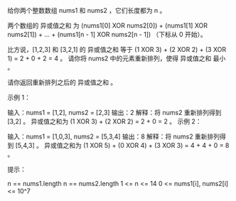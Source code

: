 给你两个整数数组 nums1 和 nums2 ，它们长度都为 n 。

两个数组的 异或值之和 为 (nums1[0] XOR nums2[0]) + (nums1[1] XOR nums2[1]) + ... + (nums1[n - 1] XOR nums2[n - 1]) （下标从
0 开始）。

比方说，[1,2,3] 和 [3,2,1] 的 异或值之和 等于 (1 XOR 3) + (2 XOR 2) + (3 XOR 1) = 2 + 0 + 2 = 4 。
请你将 nums2 中的元素重新排列，使得 异或值之和 最小 。

请你返回重新排列之后的 异或值之和 。

示例 1：

输入：nums1 = [1,2], nums2 = [2,3]
输出：2
解释：将 nums2 重新排列得到 [3,2] 。
异或值之和为 (1 XOR 3) + (2 XOR 2) = 2 + 0 = 2 。
示例 2：

输入：nums1 = [1,0,3], nums2 = [5,3,4]
输出：8
解释：将 nums2 重新排列得到 [5,4,3] 。
异或值之和为 (1 XOR 5) + (0 XOR 4) + (3 XOR 3) = 4 + 4 + 0 = 8 。

提示：

n == nums1.length
n == nums2.length
1 <= n <= 14
0 <= nums1[i], nums2[i] <= 10^7
